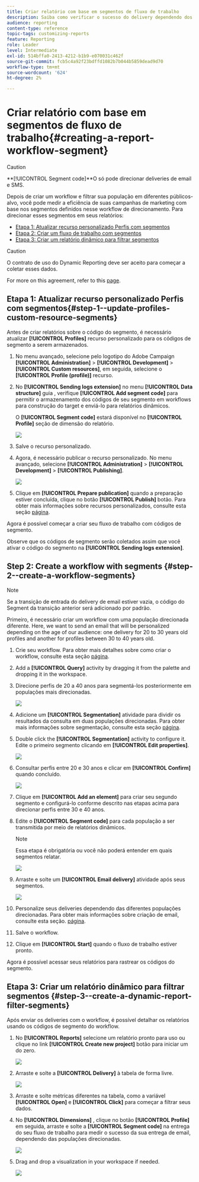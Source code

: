 ```yaml
---
title: Criar relatório com base em segmentos de fluxo de trabalho
description: Saiba como verificar o sucesso do delivery dependendo dos segmentos dos workflows em seus relatórios.
audience: reporting
content-type: reference
topic-tags: customizing-reports
feature: Reporting
role: Leader
level: Intermediate
exl-id: 514bffa0-2413-4212-b1b9-e070031c462f
source-git-commit: fcb5c4a92f23bdffd1082b7b044b5859dead9d70
workflow-type: tm+mt
source-wordcount: '624'
ht-degree: 2%

---
```


# Criar relatório com base em segmentos de fluxo de trabalho{#creating-a-report-workflow-segment}

>[!CAUTION]
> **[!UICONTROL Segment code]**O só pode direcionar deliveries de email e SMS.

Depois de criar um workflow e filtrar sua população em diferentes públicos-alvo, você pode medir a eficiência de suas campanhas de marketing com base nos segmentos definidos nesse workflow de direcionamento.
Para direcionar esses segmentos em seus relatórios:

* [Etapa 1: Atualizar recurso personalizado Perfis com segmentos](#step-1--update-profiles-custom-resource-segments)
* [Etapa 2: Criar um fluxo de trabalho com segmentos](#step-2--create-a-workflow-segments)
* [Etapa 3: Criar um relatório dinâmico para filtrar segmentos](#step-3--create-a-dynamic-report-filter-segments)

>[!CAUTION]
>O contrato de uso do Dynamic Reporting deve ser aceito para começar a coletar esses dados.
>
>For more on this agreement, refer to this [page](../../reporting/using/about-dynamic-reports.md#dynamic-reporting-usage-agreement).

## Etapa 1: Atualizar recurso personalizado Perfis com segmentos{#step-1--update-profiles-custom-resource-segments}

Antes de criar relatórios sobre o código do segmento, é necessário atualizar **[!UICONTROL Profiles]** recurso personalizado para os códigos de segmento a serem armazenados.

1. No menu avançado, selecione pelo logotipo do Adobe Campaign **[!UICONTROL Administration]** > **[!UICONTROL Development]** > **[!UICONTROL Custom resources]**, em seguida, selecione o **[!UICONTROL Profile (profile)]** recurso.
1. No **[!UICONTROL Sending logs extension]** no menu **[!UICONTROL Data structure]** guia , verifique **[!UICONTROL Add segment code]** para permitir o armazenamento dos códigos de seu segmento em workflows para construção do target e enviá-lo para relatórios dinâmicos.

   O **[!UICONTROL Segment code]** estará disponível no **[!UICONTROL Profile]** seção de dimensão do relatório.

   ![](assets/report_segment_4.png)

1. Salve o recurso personalizado.

1. Agora, é necessário publicar o recurso personalizado.
No menu avançado, selecione **[!UICONTROL Administration]** > **[!UICONTROL Development]** > **[!UICONTROL Publishing]**.

   ![](assets/custom_profile_7.png)

1. Clique em **[!UICONTROL Prepare publication]** quando a preparação estiver concluída, clique no botão **[!UICONTROL Publish]** botão. Para obter mais informações sobre recursos personalizados, consulte esta seção [página](../../developing/using/updating-the-database-structure.md).

Agora é possível começar a criar seu fluxo de trabalho com códigos de segmento.

Observe que os códigos de segmento serão coletados assim que você ativar o código do segmento na **[!UICONTROL Sending logs extension]**.

## Step 2: Create a workflow with segments {#step-2--create-a-workflow-segments}

>[!NOTE]
>Se a transição de entrada do delivery de email estiver vazia, o código do Segment da transição anterior será adicionado por padrão.

Primeiro, é necessário criar um workflow com uma população direcionada diferente. Here, we want to send an email that will be personalized depending on the age of our audience: one delivery for 20 to 30 years old profiles and another for profiles between 30 to 40 years old.

1. Crie seu workflow. Para obter mais detalhes sobre como criar o workflow, consulte esta seção [página](../../automating/using/building-a-workflow.md).

1. Add a **[!UICONTROL Query]** activity by dragging it from the palette and dropping it in the workspace.

1. Direcione perfis de 20 a 40 anos para segmentá-los posteriormente em populações mais direcionadas.

   ![](assets/report_segment_1.png)

1. Adicione um **[!UICONTROL Segmentation]** atividade para dividir os resultados da consulta em duas populações direcionadas. Para obter mais informações sobre segmentação, consulte esta seção [página](../../automating/using/segmentation.md).

1. Double click the **[!UICONTROL Segmentation]** activity to configure it. Edite o primeiro segmento clicando em **[!UICONTROL Edit properties]**.

   ![](assets/report_segment_7.png)

1. Consultar perfis entre 20 e 30 anos e clicar em **[!UICONTROL Confirm]** quando concluído.

   ![](assets/report_segment_8.png)

1. Clique em **[!UICONTROL Add an element]** para criar seu segundo segmento e configurá-lo conforme descrito nas etapas acima para direcionar perfis entre 30 e 40 anos.

1. Edite o **[!UICONTROL Segment code]** para cada população a ser transmitida por meio de relatórios dinâmicos.

   >[!NOTE]
   >Essa etapa é obrigatória ou você não poderá entender em quais segmentos relatar.

   ![](assets/report_segment_9.png)

1. Arraste e solte um **[!UICONTROL Email delivery]** atividade após seus segmentos.

   ![](assets/report_segment_3.png)

1. Personalize seus deliveries dependendo das diferentes populações direcionadas. Para obter mais informações sobre criação de email, consulte esta seção. [página](../../designing/using/designing-content-in-adobe-campaign.md).

1. Salve o workflow.

1. Clique em **[!UICONTROL Start]** quando o fluxo de trabalho estiver pronto.

Agora é possível acessar seus relatórios para rastrear os códigos do segmento.

## Etapa 3: Criar um relatório dinâmico para filtrar segmentos {#step-3--create-a-dynamic-report-filter-segments}

Após enviar os deliveries com o workflow, é possível detalhar os relatórios usando os códigos de segmento do workflow.

1. No **[!UICONTROL Reports]** selecione um relatório pronto para uso ou clique no link **[!UICONTROL Create new project]** botão para iniciar um do zero.

   ![](assets/custom_profile_18.png)
1. Arraste e solte a **[!UICONTROL Delivery]** à tabela de forma livre.

   ![](assets/report_segment_5.png)

1. Arraste e solte métricas diferentes na tabela, como a variável **[!UICONTROL Open]** e **[!UICONTROL Click]** para começar a filtrar seus dados.
1. No **[!UICONTROL Dimensions]** , clique no botão **[!UICONTROL Profile]** em seguida, arraste e solte a **[!UICONTROL Segment code]** na entrega do seu fluxo de trabalho para medir o sucesso da sua entrega de email, dependendo das populações direcionadas.

   ![](assets/report_segment_6.png)

1. Drag and drop a visualization in your workspace if needed.

   ![](assets/report_segment_10.png)
